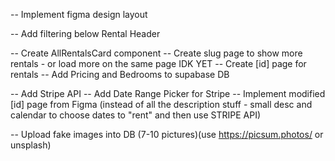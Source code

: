 <!-- DONE -->

<!-- -- For property stuff use https://random-data-api.com/documentation - specifically /users or /addresses -->
<!-- -- Upload fake data into DB -->

<!-- TODO -->

-- Implement figma design layout

-- Add filtering below Rental Header

-- Create AllRentalsCard component
-- Create slug page to show more rentals - or load more on the same page IDK YET
-- Create [id] page for rentals
-- Add Pricing and Bedrooms to supabase DB

-- Add Stripe API
-- Add Date Range Picker for Stripe
-- Implement modified [id] page from Figma (instead of all the description stuff - small desc and calendar to choose dates to "rent" and then use STRIPE API)

-- Upload fake images into DB (7-10 pictures)(use https://picsum.photos/ or unsplash)

